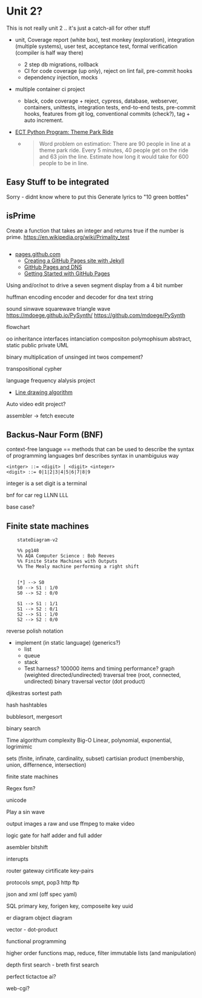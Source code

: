Unit 2?
======

This is not really unit 2 .. it's just a catch-all for other stuff

* unit, Coverage report (white box), test monkey (exploration), integration (multiple systems), user test, acceptance test, formal verification (compiler is half way there)
  * 2 step db migrations, rollback
  * CI for code coverage (up only), reject on lint fail, pre-commit hooks
  * dependency injection, mocks

* multiple container ci project
  * black, code coverage + reject, cypress, database, webserver, containers, unittests, integration tests, end-to-end tests, pre-commit hooks, features from git log, conventional commits (check?), tag + auto increment.

* [ECT Python Program: Theme Park Ride](https://docs.google.com/document/d/1_Hu-ZJz2p4dyYzyYgjZeORWuLX8PVfcFn7i8MZpPFHM/edit)
  * > Word problem on estimation:  There are 90 people in line at a theme park ride. Every 5 minutes, 40 people get on the ride and 63 join the line. Estimate how long it would take for 600 people to be in line.

Easy Stuff to be integrated
----------------------------

Sorry - didnt know where to put this
Generate lyrics to "10 green bottles"


isPrime
-------

Create a function that takes an integer and returns true if the number is prime.
https://en.wikipedia.org/wiki/Primality_test


```python

```


* [pages.github.com](https://pages.github.com/)
  * [Creating a GitHub Pages site with Jekyll](https://docs.github.com/en/pages/setting-up-a-github-pages-site-with-jekyll/creating-a-github-pages-site-with-jekyll)
  * [GitHub Pages and DNS](https://docs.github.com/en/pages/configuring-a-custom-domain-for-your-github-pages-site/managing-a-custom-domain-for-your-github-pages-site)
  * [Getting Started with GitHub Pages](https://guides.github.com/features/pages/)

Using and/or/not to drive a seven segment display from a 4 bit number

huffman encoding
encoder and decoder
for dna text string

sound 
sinwave
squarewave
triangle wave
https://mdoege.github.io/PySynth/
https://github.com/mdoege/PySynth

flowchart

oo inheritance
interfaces
intanciation
compositon
polymophisum
abstract, static
public private
UML

binary multiplication of unsinged int
twos compement?

transpositional cypher

language frequency alalysis project
* [Line drawing algorithm](https://en.wikipedia.org/wiki/Line_drawing_algorithm)

Auto video edit project?

assembler -> fetch execute

## Backus-Naur Form (BNF)
context-free language == methods that can be used to describe the syntax of programming languages
bnf describes syntax in unambiguius way
```bnf
<intger> ::= <digit> | <digit> <integer>
<digit> ::= 0|1|2|3|4|5|6|7|8|9
```
integer is a set
digit is a terminal

bnf for car reg LLNN LLL

base case?

## Finite state machines

```mermaid
    stateDiagram-v2

    %% pg148
    %% AQA Computer Science : Bob Reeves
    %% Finite State Machines with Outputs
    %% The Mealy machine performing a right shift


    [*] --> S0
    S0 --> S1 : 1/0
    S0 --> S2 : 0/0

    S1 --> S1 : 1/1
    S1 --> S2 : 0/1
    S2 --> S1 : 1/0
    S2 --> S2 : 0/0
```


reverse polish notation

* implement (in static language) (generics?)
  * list
  * queue
  * stack
  * Test harness? 100000 items and timing performance?
graph (weighted directed/undirected)
 traversal
tree (root, connected, undirected) binary
 traversal
vector (dot product)

djikestras sortest path

hash
hashtables


bubblesort, mergesort

binary search

Time algorithum complexity
Big-O
Linear, polynomial, exponential, logrimimic

sets (finite, infinate, cardinality, subset) cartisian product (membership, union, differnence, intersection)

finite state machines

Regex
    fsm?


unicode

Play a sin wave


output images a raw and use ffmpeg to make video


logic gate for half adder and full adder

asembler
bitshift


interupts


router gateway cirtificate key-pairs

protocols smpt, pop3 http ftp


json and xml
(off spec yaml)

SQL
primary key, forigen key, composeite key
uuid

er diagram
object diagram

vector - dot-product

functional programming

higher order functions
map, reduce, filter
immutable lists (and manipulation)

depth first search - breth first search

perfect tictactoe ai?

web-cgi?
